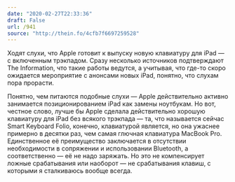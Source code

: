 ```yaml
---
date: "2020-02-27T22:33:36"
draft: False
url: /941
source: "http://thein.fo/4cfb7f6697259528"
---
```


Ходят слухи, что Apple готовит к выпуску новую клавиатуру для iPad — с включенным трэкпадом. Сразу несколько источников подтверждают The Information, что такие работы ведутся, а учитывая, что где-то скоро ожидается мероприятие с анонсами новых iPad, понятно, что слухам пора прорасти.

Понятно, чем питаются подобные слухи — Apple действительно активно занимается позиционированием iPad как замены ноутбукам. Но вот, честное слово, лучше бы Apple сделала действительно хорошую клавиатуру для iPad без всякого трэкпада — та, что называется сейчас Smart Keyboard Folio, конечно, клавиатурой является, но она ужаснее примерно в десятки раз, чем самая глючная клавиатура MacBook Pro. Единственное её преимущество заключается в отсутствии необходимости в сопряжении и использовании Bluetooth, а соответственно — её не надо заряжать. Но это не компенсирует ложные срабатывания или наоборот — не срабатывания клавиш, с которыми я сталкиваюсь вообще всегда.
